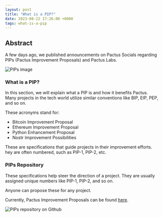 ```yaml
---
layout: post
title: "What is a PIP?"
date: 2023-08-22 17:26:00 +0000
tags: what-is-a-pip
---
```


## Abstract

A few days ago, we published announcements on Pactus Socials regarding PIPs (Pactus Improvement Proposals) and Pactus Labs.

![PIPs image](/blog/images/2023-09-04-what-is-a-pip/PIP.png)

### What is a PIP?

In this section, we will explain what a PIP is and how it benefits Pactus. 
Many projects in the tech world utilize similar conventions like BIP, EIP, PEP, and so on.

These acronyms stand for:

* Bitcoin Improvement Proposal
* Ethereum Improvement Proposal
* Python Enhancement Proposal
* Nostr Improvement Possibilities

These are specifications that guide projects in their improvement efforts. 
hey are often numbered, such as PIP-1, PIP-2, etc.

### PIPs Repository

These specifications help steer the direction of a project.
They are usually assigned unique numbers like PIP-1, PIP-2, and so on.

Anyone can propose these for any project.

Currently, Pactus Improvement Proposals can be found [here](https://github.com/pactus-project/PIPs).

![PIPs repository on Github](/blog/images/2023-09-04-what-is-a-pip/repository.png)
